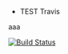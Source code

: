 * TEST Travis

aaa

[![Build Status](https://travis-ci.org/ShingoFukuyama/my-test-travis.svg?branch=master)](https://travis-ci.org/ShingoFukuyama/my-test-travis)
